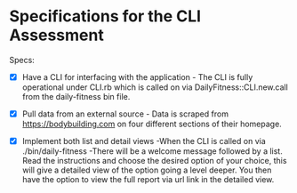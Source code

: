 # Specifications for the CLI Assessment

Specs:
- [x] Have a CLI for interfacing with the application
      - The CLI is fully operational under CLI.rb which is called on via DailyFitness::CLI.new.call from the daily-fitness bin file.
- [x] Pull data from an external source
      - Data is scraped from https://bodybuilding.com on four different sections of their homepage.
- [x] Implement both list and detail views
      -When the CLI is called on via ./bin/daily-fitness
      -There will be a welcome message followed by a list. Read the instructions and choose the desired option of your choice, this will         give a detailed view of the option going a level deeper. You then have the option to view the full report via url link in the             detailed view.

